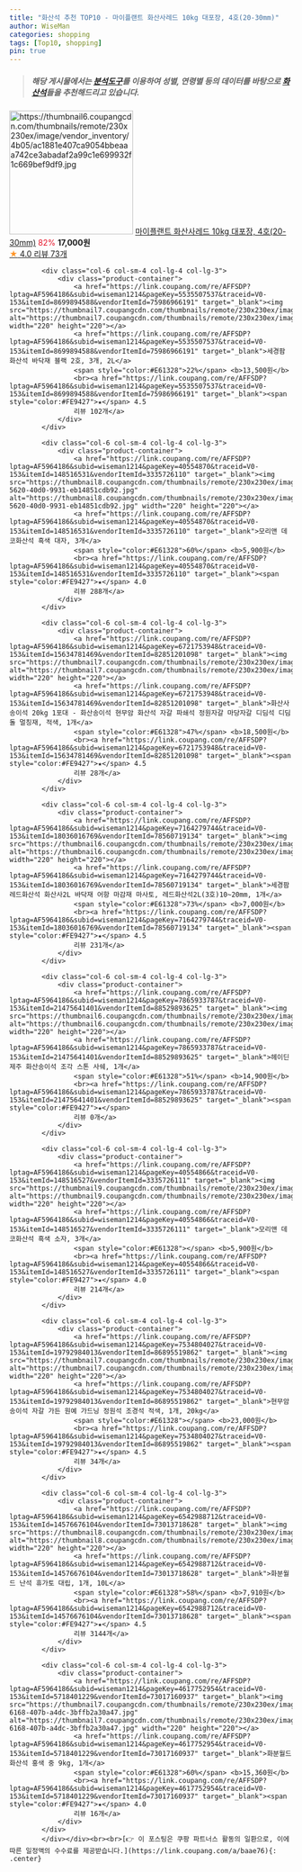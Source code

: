 ```yaml
---
title: "화산석 추천 TOP10 - 마이플랜트 화산사레드 10kg 대포장, 4호(20-30mm)"
author: WiseMan
categories: shopping
tags: [Top10, shopping]
pin: true
---
```


> ##### 해당 게시물에서는 [**분석도구**](https://itemscout.io/)를 이용하여 **성별**, **연령별** 등의 데이터를 바탕으로 [**화산석**](https://link.coupang.com/a/baae76)들을 추천해드리고 있습니다.
<div class="container"><div class="row">
            <div class="col-6 col-sm-4 col-lg-4 col-lg-3">
                <div class="product-container">
                    <a href="https://link.coupang.com/re/AFFSDP?lptag=AF5964186&subid=wiseman1214&pageKey=5008848135&traceid=V0-153&itemId=6703807873&vendorItemId=84343504350" target="_blank"><img src="https://thumbnail6.coupangcdn.com/thumbnails/remote/230x230ex/image/vendor_inventory/4b05/ac1881e407ca9054bbeaaa742ce3abadaf2a99c1e699932f1c669bef9df9.jpg" alt="https://thumbnail6.coupangcdn.com/thumbnails/remote/230x230ex/image/vendor_inventory/4b05/ac1881e407ca9054bbeaaa742ce3abadaf2a99c1e699932f1c669bef9df9.jpg" width="220" height="220"></a>
                    <a href="https://link.coupang.com/re/AFFSDP?lptag=AF5964186&subid=wiseman1214&pageKey=5008848135&traceid=V0-153&itemId=6703807873&vendorItemId=84343504350" target="_blank">마이플랜트 화산사레드 10kg 대포장, 4호(20-30mm)</a>
                    <span style="color:#E61328">82%</span> <b>17,000원</b>
                    <br><a href="https://link.coupang.com/re/AFFSDP?lptag=AF5964186&subid=wiseman1214&pageKey=5008848135&traceid=V0-153&itemId=6703807873&vendorItemId=84343504350" target="_blank"><span style="color:#FE9427">★</span> 4.0
                    리뷰 73개</a>
                </div>
            </div>
            
            <div class="col-6 col-sm-4 col-lg-4 col-lg-3">
                <div class="product-container">
                    <a href="https://link.coupang.com/re/AFFSDP?lptag=AF5964186&subid=wiseman1214&pageKey=5535507537&traceid=V0-153&itemId=8699894588&vendorItemId=75986966191" target="_blank"><img src="https://thumbnail7.coupangcdn.com/thumbnails/remote/230x230ex/image/rs_quotation_api/lbp9qsru/478d5fdefbb647ebb0e90726394bade3.jpg" alt="https://thumbnail7.coupangcdn.com/thumbnails/remote/230x230ex/image/rs_quotation_api/lbp9qsru/478d5fdefbb647ebb0e90726394bade3.jpg" width="220" height="220"></a>
                    <a href="https://link.coupang.com/re/AFFSDP?lptag=AF5964186&subid=wiseman1214&pageKey=5535507537&traceid=V0-153&itemId=8699894588&vendorItemId=75986966191" target="_blank">세경팜 화산석 바닥재 블랙 2호, 3개, 2L</a>
                    <span style="color:#E61328">22%</span> <b>13,500원</b>
                    <br><a href="https://link.coupang.com/re/AFFSDP?lptag=AF5964186&subid=wiseman1214&pageKey=5535507537&traceid=V0-153&itemId=8699894588&vendorItemId=75986966191" target="_blank"><span style="color:#FE9427">★</span> 4.5
                    리뷰 102개</a>
                </div>
            </div>
            
            <div class="col-6 col-sm-4 col-lg-4 col-lg-3">
                <div class="product-container">
                    <a href="https://link.coupang.com/re/AFFSDP?lptag=AF5964186&subid=wiseman1214&pageKey=40554870&traceid=V0-153&itemId=148516531&vendorItemId=3335726110" target="_blank"><img src="https://thumbnail8.coupangcdn.com/thumbnails/remote/230x230ex/image/retail/images/2017/10/10/16/1/9d70ff81-5620-40d0-9931-eb14851cdb92.jpg" alt="https://thumbnail8.coupangcdn.com/thumbnails/remote/230x230ex/image/retail/images/2017/10/10/16/1/9d70ff81-5620-40d0-9931-eb14851cdb92.jpg" width="220" height="220"></a>
                    <a href="https://link.coupang.com/re/AFFSDP?lptag=AF5964186&subid=wiseman1214&pageKey=40554870&traceid=V0-153&itemId=148516531&vendorItemId=3335726110" target="_blank">모리앤 데코화산석 흑색 대자, 3개</a>
                    <span style="color:#E61328">60%</span> <b>5,900원</b>
                    <br><a href="https://link.coupang.com/re/AFFSDP?lptag=AF5964186&subid=wiseman1214&pageKey=40554870&traceid=V0-153&itemId=148516531&vendorItemId=3335726110" target="_blank"><span style="color:#FE9427">★</span> 4.0
                    리뷰 288개</a>
                </div>
            </div>
            
            <div class="col-6 col-sm-4 col-lg-4 col-lg-3">
                <div class="product-container">
                    <a href="https://link.coupang.com/re/AFFSDP?lptag=AF5964186&subid=wiseman1214&pageKey=6721753948&traceid=V0-153&itemId=15634781469&vendorItemId=82851201098" target="_blank"><img src="https://thumbnail7.coupangcdn.com/thumbnails/remote/230x230ex/image/vendor_inventory/244e/577abb6b21d1a1c17ed66c1781c34bbe178a18d037d570bacddf459f694f.jpg" alt="https://thumbnail7.coupangcdn.com/thumbnails/remote/230x230ex/image/vendor_inventory/244e/577abb6b21d1a1c17ed66c1781c34bbe178a18d037d570bacddf459f694f.jpg" width="220" height="220"></a>
                    <a href="https://link.coupang.com/re/AFFSDP?lptag=AF5964186&subid=wiseman1214&pageKey=6721753948&traceid=V0-153&itemId=15634781469&vendorItemId=82851201098" target="_blank">화산사 송이석 20kg 1포대 - 화산송이석 현무암 화산석 자갈 파쇄석 정원자갈 마당자갈 디딤석 디딤돌 멀칭재, 적색, 1개</a>
                    <span style="color:#E61328">47%</span> <b>18,500원</b>
                    <br><a href="https://link.coupang.com/re/AFFSDP?lptag=AF5964186&subid=wiseman1214&pageKey=6721753948&traceid=V0-153&itemId=15634781469&vendorItemId=82851201098" target="_blank"><span style="color:#FE9427">★</span> 4.5
                    리뷰 28개</a>
                </div>
            </div>
            
            <div class="col-6 col-sm-4 col-lg-4 col-lg-3">
                <div class="product-container">
                    <a href="https://link.coupang.com/re/AFFSDP?lptag=AF5964186&subid=wiseman1214&pageKey=7164279744&traceid=V0-153&itemId=18036016769&vendorItemId=78560719134" target="_blank"><img src="https://thumbnail6.coupangcdn.com/thumbnails/remote/230x230ex/image/vendor_inventory/b177/87ce02303c556909eb076fe4cd8e96480950194f0a964ca5effebd094ae7.jpg" alt="https://thumbnail6.coupangcdn.com/thumbnails/remote/230x230ex/image/vendor_inventory/b177/87ce02303c556909eb076fe4cd8e96480950194f0a964ca5effebd094ae7.jpg" width="220" height="220"></a>
                    <a href="https://link.coupang.com/re/AFFSDP?lptag=AF5964186&subid=wiseman1214&pageKey=7164279744&traceid=V0-153&itemId=18036016769&vendorItemId=78560719134" target="_blank">세경팜 레드화산석 화산사2L 바닥재 어항 마감재 마사토, 레드화산석2L(3호)10~20mm, 1개</a>
                    <span style="color:#E61328">73%</span> <b>7,000원</b>
                    <br><a href="https://link.coupang.com/re/AFFSDP?lptag=AF5964186&subid=wiseman1214&pageKey=7164279744&traceid=V0-153&itemId=18036016769&vendorItemId=78560719134" target="_blank"><span style="color:#FE9427">★</span> 4.5
                    리뷰 231개</a>
                </div>
            </div>
            
            <div class="col-6 col-sm-4 col-lg-4 col-lg-3">
                <div class="product-container">
                    <a href="https://link.coupang.com/re/AFFSDP?lptag=AF5964186&subid=wiseman1214&pageKey=7865933787&traceid=V0-153&itemId=21475641401&vendorItemId=88529893625" target="_blank"><img src="https://thumbnail6.coupangcdn.com/thumbnails/remote/230x230ex/image/vendor_inventory/1006/f2a5e5aff40f6bbe69f65f742a80106d203167dd27e90e1d9ec2b0aa499d.jpg" alt="https://thumbnail6.coupangcdn.com/thumbnails/remote/230x230ex/image/vendor_inventory/1006/f2a5e5aff40f6bbe69f65f742a80106d203167dd27e90e1d9ec2b0aa499d.jpg" width="220" height="220"></a>
                    <a href="https://link.coupang.com/re/AFFSDP?lptag=AF5964186&subid=wiseman1214&pageKey=7865933787&traceid=V0-153&itemId=21475641401&vendorItemId=88529893625" target="_blank">헤이딘 제주 화산송이석 조각 스톤 사쉐, 1개</a>
                    <span style="color:#E61328">51%</span> <b>14,900원</b>
                    <br><a href="https://link.coupang.com/re/AFFSDP?lptag=AF5964186&subid=wiseman1214&pageKey=7865933787&traceid=V0-153&itemId=21475641401&vendorItemId=88529893625" target="_blank"><span style="color:#FE9427">★</span> 
                    리뷰 0개</a>
                </div>
            </div>
            
            <div class="col-6 col-sm-4 col-lg-4 col-lg-3">
                <div class="product-container">
                    <a href="https://link.coupang.com/re/AFFSDP?lptag=AF5964186&subid=wiseman1214&pageKey=40554866&traceid=V0-153&itemId=148516527&vendorItemId=3335726111" target="_blank"><img src="https://thumbnail9.coupangcdn.com/thumbnails/remote/230x230ex/image/0820_amir_esrgan_inf40k_batch_1_max3k/1ad0/cc5ccff93bbb2d55cbe06c8fe43df25c569e27afef25e406b7af1cbe005f.jpg" alt="https://thumbnail9.coupangcdn.com/thumbnails/remote/230x230ex/image/0820_amir_esrgan_inf40k_batch_1_max3k/1ad0/cc5ccff93bbb2d55cbe06c8fe43df25c569e27afef25e406b7af1cbe005f.jpg" width="220" height="220"></a>
                    <a href="https://link.coupang.com/re/AFFSDP?lptag=AF5964186&subid=wiseman1214&pageKey=40554866&traceid=V0-153&itemId=148516527&vendorItemId=3335726111" target="_blank">모리앤 데코화산석 흑색 소자, 3개</a>
                    <span style="color:#E61328"></span> <b>5,900원</b>
                    <br><a href="https://link.coupang.com/re/AFFSDP?lptag=AF5964186&subid=wiseman1214&pageKey=40554866&traceid=V0-153&itemId=148516527&vendorItemId=3335726111" target="_blank"><span style="color:#FE9427">★</span> 4.0
                    리뷰 214개</a>
                </div>
            </div>
            
            <div class="col-6 col-sm-4 col-lg-4 col-lg-3">
                <div class="product-container">
                    <a href="https://link.coupang.com/re/AFFSDP?lptag=AF5964186&subid=wiseman1214&pageKey=7534804027&traceid=V0-153&itemId=19792984013&vendorItemId=86895519862" target="_blank"><img src="https://thumbnail7.coupangcdn.com/thumbnails/remote/230x230ex/image/rs_quotation_api/4iebuo5v/b68183ec21bf432ab4487d0eb0a43bef.jpg" alt="https://thumbnail7.coupangcdn.com/thumbnails/remote/230x230ex/image/rs_quotation_api/4iebuo5v/b68183ec21bf432ab4487d0eb0a43bef.jpg" width="220" height="220"></a>
                    <a href="https://link.coupang.com/re/AFFSDP?lptag=AF5964186&subid=wiseman1214&pageKey=7534804027&traceid=V0-153&itemId=19792984013&vendorItemId=86895519862" target="_blank">현무암 송이석 자갈 가든 원예 가드닝 정원석 조경석 적색, 1개, 20kg</a>
                    <span style="color:#E61328"></span> <b>23,000원</b>
                    <br><a href="https://link.coupang.com/re/AFFSDP?lptag=AF5964186&subid=wiseman1214&pageKey=7534804027&traceid=V0-153&itemId=19792984013&vendorItemId=86895519862" target="_blank"><span style="color:#FE9427">★</span> 4.5
                    리뷰 34개</a>
                </div>
            </div>
            
            <div class="col-6 col-sm-4 col-lg-4 col-lg-3">
                <div class="product-container">
                    <a href="https://link.coupang.com/re/AFFSDP?lptag=AF5964186&subid=wiseman1214&pageKey=6542988712&traceid=V0-153&itemId=14576676104&vendorItemId=73013718628" target="_blank"><img src="https://thumbnail8.coupangcdn.com/thumbnails/remote/230x230ex/image/0820_amir_esrgan_inf80k_batch_4_max3k/a308/53ee6221555b44eb7774cf8fa93e17f5a676a592b665aa56c22f09d01803.jpg" alt="https://thumbnail8.coupangcdn.com/thumbnails/remote/230x230ex/image/0820_amir_esrgan_inf80k_batch_4_max3k/a308/53ee6221555b44eb7774cf8fa93e17f5a676a592b665aa56c22f09d01803.jpg" width="220" height="220"></a>
                    <a href="https://link.coupang.com/re/AFFSDP?lptag=AF5964186&subid=wiseman1214&pageKey=6542988712&traceid=V0-153&itemId=14576676104&vendorItemId=73013718628" target="_blank">화분월드 난석 휴가토 대립, 1개, 10L</a>
                    <span style="color:#E61328">58%</span> <b>7,910원</b>
                    <br><a href="https://link.coupang.com/re/AFFSDP?lptag=AF5964186&subid=wiseman1214&pageKey=6542988712&traceid=V0-153&itemId=14576676104&vendorItemId=73013718628" target="_blank"><span style="color:#FE9427">★</span> 4.5
                    리뷰 3144개</a>
                </div>
            </div>
            
            <div class="col-6 col-sm-4 col-lg-4 col-lg-3">
                <div class="product-container">
                    <a href="https://link.coupang.com/re/AFFSDP?lptag=AF5964186&subid=wiseman1214&pageKey=4617752954&traceid=V0-153&itemId=5718401229&vendorItemId=73017160937" target="_blank"><img src="https://thumbnail7.coupangcdn.com/thumbnails/remote/230x230ex/image/retail/images/2020/12/16/14/0/73fd5fb4-6168-407b-a4dc-3bffb2a30a47.jpg" alt="https://thumbnail7.coupangcdn.com/thumbnails/remote/230x230ex/image/retail/images/2020/12/16/14/0/73fd5fb4-6168-407b-a4dc-3bffb2a30a47.jpg" width="220" height="220"></a>
                    <a href="https://link.coupang.com/re/AFFSDP?lptag=AF5964186&subid=wiseman1214&pageKey=4617752954&traceid=V0-153&itemId=5718401229&vendorItemId=73017160937" target="_blank">화분월드 화산석 홍색 중 9kg, 1개</a>
                    <span style="color:#E61328">60%</span> <b>15,360원</b>
                    <br><a href="https://link.coupang.com/re/AFFSDP?lptag=AF5964186&subid=wiseman1214&pageKey=4617752954&traceid=V0-153&itemId=5718401229&vendorItemId=73017160937" target="_blank"><span style="color:#FE9427">★</span> 4.0
                    리뷰 16개</a>
                </div>
            </div>
            </div></div><br><br>[👉 이 포스팅은 쿠팡 파트너스 활동의 일환으로, 이에 따른 일정액의 수수료를 제공받습니다.](https://link.coupang.com/a/baae76){: .center}